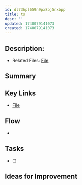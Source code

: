```yaml
---
id: dl73hpl659n9px8bj5nxbpp
title: ts
desc: ''
updated: 1740079141073
created: 1740079141073
---
```

## Description: 
- Related Files: [File](/ncu-ad-manager/src/)

## Summary

## Key Links
- [File](/ncu-ad-manager/src/)

## Flow 
- 

## Tasks
- [ ] 

## Ideas for Improvement
